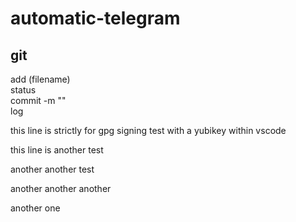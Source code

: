 # automatic-telegram
## git
add (filename)<br>
status<br>
commit -m ""<br>
log<br>

this line is strictly for gpg signing test with a yubikey within vscode

this line is another test

another another test

another another another

another one